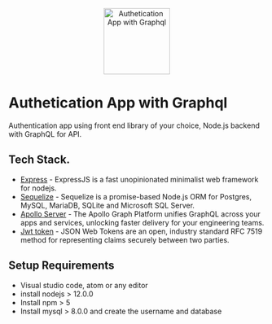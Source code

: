<p align="center"><img src="screenshots/logo.png" alt="Authetication App with Graphql" height="130px"></p>

# Authetication App with Graphql
Authentication app using front end library of your choice, Node.js backend with GraphQL for API. 

## Tech Stack.
- [Express](https://expressjs.com/) - ExpressJS is a fast unopinionated minimalist web framework for nodejs.
- [Sequelize](https://sequelize.org/) - Sequelize is a promise-based Node.js ORM for Postgres, MySQL, MariaDB, SQLite and Microsoft SQL Server.
- [Apollo Server](https://www.apollographql.com/) - The Apollo Graph Platform unifies GraphQL across your apps and services, unlocking faster delivery for your engineering teams.
- [Jwt token](https://jwt.io/) - JSON Web Tokens are an open, industry standard RFC 7519 method for representing claims securely between two parties.

## Setup Requirements
- Visual studio code, atom or any editor
- install nodejs > 12.0.0
- Install npm  > 5
- Install mysql > 8.0.0 and create the username and database
